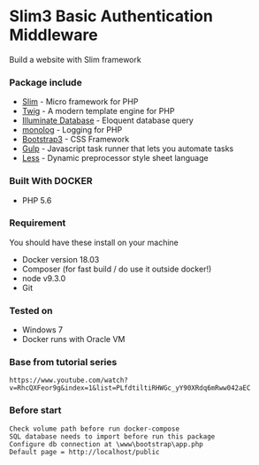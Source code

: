 # Slim3 Basic Authentication Middleware

Build a website with Slim framework

### Package include
* [Slim](https://www.slimframework.com/) - Micro framework for PHP
* [Twig](https://twig.symfony.com/) - A modern template engine for PHP
* [Illuminate Database](https://github.com/illuminate/database) - Eloquent database query
* [monolog](https://github.com/Seldaek/monolog) - Logging for PHP
* [Bootstrap3](http://bootstrapdocs.com/v3.0.3/docs/getting-started/) - CSS Framework
* [Gulp](https://gulpjs.com/) - Javascript task runner that lets you automate tasks
* [Less](http://lesscss.org/) - Dynamic preprocessor style sheet language

### Built With DOCKER
* PHP 5.6

### Requirement
You should have these install on your machine
* Docker version 18.03
* Composer (for fast build / do use it outside docker!)
* node v9.3.0
* Git

### Tested on 
* Windows 7
* Docker runs with Oracle VM

### Base from tutorial series
```
https://www.youtube.com/watch?v=RhcQXFeor9g&index=1&list=PLfdtiltiRHWGc_yY90XRdq6mRww042aEC
```

### Before start
```
Check volume path before run docker-compose
SQL database needs to import before run this package
Configure db connection at \www\bootstrap\app.php
Default page = http://localhost/public
```
